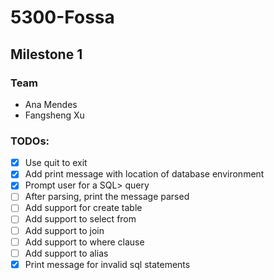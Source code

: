 # 5300-Fossa

## Milestone 1

### Team
- Ana Mendes
- Fangsheng Xu

### TODOs:

- [X] Use quit to exit
- [X] Add print message with location of database environment
- [X] Prompt user for a SQL> query
- [ ] After parsing, print the message parsed
- [ ] Add support for create table
- [ ] Add support to select from
- [ ] Add support to join
- [ ] Add support to where clause
- [ ] Add support to alias
- [X] Print message for invalid sql statements
